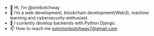 - 👋 Hi, I’m @snnbotchway
- 👀 I’m a web development, blockchain development(Web3), machine learning and cybersecurity enthusiast.
- 🌱 I currently develop backends with Python Django.
- 📫 How to reach me solomonbotchway7@gmail.com

<!---
snnbotchway/snnbotchway is a ✨ special ✨ repository because its `README.md` (this file) appears on your GitHub profile.
You can click the Preview link to take a look at your changes.
--->
